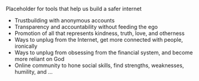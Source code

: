 Placeholder for tools that help us build a safer internet

- Trustbuilding with anonymous accounts
- Transparency and accountability without feeding the ego
- Promotion of all that represents kindness, truth, love, and otherness
- Ways to unplug from the Internet, get more connected with people, ironically
- Ways to unplug from obsessing from the financial system, and become more reliant on God
- Online community to hone social skills, find strengths, weaknesses, humility, and ...
